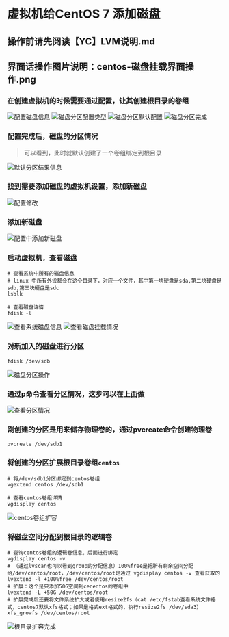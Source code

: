  # 虚拟机给CentOS 7 添加磁盘

## 操作前请先阅读【YC】LVM说明.md
## 界面话操作图片说明：centos-磁盘挂载界面操作.png

### 在创建虚拟机的时候需要通过配置，让其创建根目录的卷组
![配置磁盘信息](../resource/vmware/centos-配置磁盘信息.png)
![磁盘分区配置类型](../resource/vmware/vmware-磁盘分区配置类型.png)
![磁盘分区默认配置](../resource/vmware/vmware-磁盘分区默认配置.png)
![磁盘分区完成](../resource/vmware/vmware-磁盘分区完成.png)

### 配置完成后，磁盘的分区情况
> 可以看到，此时就默认创建了一个卷组绑定到根目录

![默认分区结果信息](../resource/vmware/vmware-默认分区结果信息.png)

### 找到需要添加磁盘的虚拟机设置，添加新磁盘
![配置修改](../resource/vmware/vmware-配置修改.png)

### 添加新磁盘
![配置中添加新磁盘](../resource/vmware/vmware-配置中添加新磁盘.png)

### 启动虚拟机，查看磁盘
```shell
# 查看系统中所有的磁盘信息
# linux 中所有外设都会在这个目录下，对应一个文件，其中第一块硬盘是sda,第二块硬盘是sdb,第三块硬盘是sdc
lsblk

# 查看磁盘详情
fdisk -l
```
![查看系统磁盘信息](../resource/vmware/centos-查看系统磁盘信息.png)
![查看磁盘挂载情况](../resource/vmware/centos-查看磁盘挂载情况.png)

### 对新加入的磁盘进行分区
```shell
fdisk /dev/sdb
```
![磁盘分区操作](../resource/vmware/centos-磁盘分区操作.png)

### 通过p命令查看分区情况，这步可以在上面做
![查看分区情况](../resource/vmware/centos-查看分区情况.png)

### 刚创建的分区是用来储存物理卷的，通过pvcreate命令创建物理卷
```shell
pvcreate /dev/sdb1
```

### 将创建的分区扩展根目录卷组`centos`
```shell
# 将/dev/sdb1分区绑定到centos卷组
vgextend centos /dev/sdb1

# 查看centos卷组详情
vgdisplay centos
```
![centos卷组扩容](../resource/vmware/vmware-centos卷组扩容.png)

### 将磁盘空间分配到根目录的逻辑卷
```shell
# 查询centos卷组的逻辑卷信息，后面进行绑定
vgdisplay centos -v
# （通过lvscan也可以看到group的分配信息）100%free是把所有剩余空间分配给/dev/centos/root，/dev/centos/root是通过 vgdisplay centos -v 查看获取的
lvextend -l +100%free /dev/centos/root
# 扩展：这个是只添加50G空间到cenentos的卷组中
lvextend -L +50G /dev/centos/root
# 扩展完成后还要将文件系统扩大或者使用resize2fs（cat /etc/fstab查看系统文件格式，centos7默认xfs格式；如果是格式ext格式的，执行resize2fs /dev/sda3）
xfs_growfs /dev/centos/root
```
![根目录扩容完成](../resource/vmware/vmware-根目录扩容完成.png)


